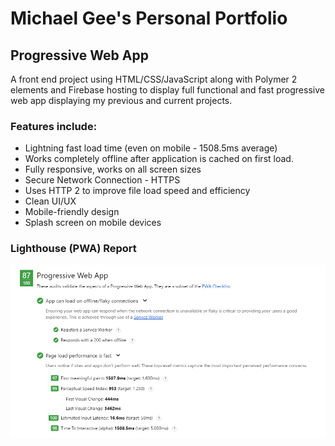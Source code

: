 # Michael Gee's Personal Portfolio

## Progressive Web App

A front end project using HTML/CSS/JavaScript along with Polymer 2 elements and Firebase hosting to display full functional and fast progressive web app displaying my previous and current projects.

### Features include:

* Lightning fast load time (even on mobile - 1508.5ms average)
* Works completely offline after application is cached on first load.
* Fully responsive, works on all screen sizes
* Secure Network Connection - HTTPS
* Uses HTTP 2 to improve file load speed and efficiency
* Clean UI/UX
* Mobile-friendly design
* Splash screen on mobile devices

### Lighthouse (PWA) Report

![Screenshot](images/test.PNG)
